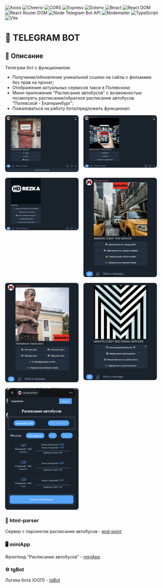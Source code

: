 ![Axios](https://img.shields.io/badge/Axios-1.6.8%20|%201.6.7%20|%201.6.8-red)
![Cheerio](https://img.shields.io/badge/Cheerio-1.0.0--rc.12-orange)
![CORS](https://img.shields.io/badge/CORS-2.8.5-orange)
![Express](https://img.shields.io/badge/Express-4.19.2-purple)
![Dotenv](https://img.shields.io/badge/Dotenv-16.4.5-green)
![React](https://img.shields.io/badge/React-18.2.0-blue)
![React DOM](https://img.shields.io/badge/React_DOM-18.2.0-blue)
![React Router DOM](https://img.shields.io/badge/React_Router_DOM-6.22.3-orange)
![Node Telegram Bot API](https://img.shields.io/badge/Node_Telegram_Bot_API-0.61.0-blue)
![Nodemailer](https://img.shields.io/badge/Nodemailer-6.9.4-orange)
![TypeScript](https://img.shields.io/badge/TypeScript-5.3.3%20|%205.2.2-blue)
![Vite](https://img.shields.io/badge/Vite-5.2.0-purple)

# 🤖 TELEGRAM BOT

## 📝 Описание

Телеграм бот с функционалом:

- Получение/обновление уникальной ссылки на сайты с фильмами без прав на прокат;
- Отображение актуальных сервисов такси в Полевском;
- Мини-приложение "Расписание автобусов" с возможностью посмотреть расписание/обратное расписание автобусов "Полевской - Екатеринбург";
- Пожаловаться на работу бота/предложить функционал.

<div style="display: flex; flex-wrap: wrap; gap: 16px;">
  <a href="./public/screenshots/Main.png" target="_blank">
    <img src="./public/screenshots/Main.png" alt="Главная страница" style="width: 240px; border-radius: 8px;" />
  </a>
  <a href="./public/screenshots/Video.png" target="_blank">
    <img src="./public/screenshots/Video.png" alt="Выбор видеосервиса" style="width: 240px; border-radius: 8px;" />
  </a>
  <a href="./public/screenshots/HDREZKA.png" target="_blank">
    <img src="./public/screenshots/HDREZKA.png" alt="Видеосервис" style="width: 240px; border-radius: 8px;" />
  </a>
  <a href="./public/screenshots/Taxi.png" target="_blank">
    <img src="./public/screenshots/Taxi.png" alt="Выбор сервиса такси" style="width: 240px; border-radius: 8px;" />
  </a>
  <a href="./public/screenshots/TaxiSouth.png" target="_blank">
    <img src="./public/screenshots/TaxiSouth.png" alt="Такси" style="width: 240px; border-radius: 8px;" />
  </a>
  <a href="./public/screenshots/Additional.png" target="_blank">
    <img src="./public/screenshots/Additional.png" alt="Другие сервисы" style="width: 240px; border-radius: 8px;" />
  </a>
    <a href="./public/screenshots/MiniApp.png" target="_blank">
    <img src="./public/screenshots/MiniApp.png" alt="Расписание автобусов" style="width: 240px; border-radius: 8px;" />
  </a>
</div>


### 🔧 html-parser

Сервер с парсингом расписания автобусов - [end-point](/html-parser/README.md)

### 🖥️ miniApp

Фронтенд "Расписание автобусов" - [miniApp](/miniApp/README.md)

### ⚙️ tgBot

Логика бота (ООП) - [tgBot](/tgBot/README.md)
